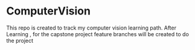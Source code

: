 # ComputerVision
This repo is created to track my computer vision learning path.
After Learning , for the capstone project feature branches will be created to do the project
